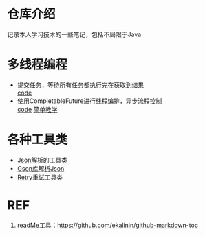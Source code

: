 # 仓库介绍
记录本人学习技术的一些笔记，包括不局限于Java


# 多线程编程
* 提交任务，等待所有任务都执行完在获取到结果
  <br> [code](src/main/java/com/java/study/javastudy/multiThread/ThreadPoolTest.java)
* 使用CompletableFuture进行线程编排，异步流程控制 <br>
   [code](src/main/java/com/java/study/javastudy/multiThread/CompletableFutureTest.java)
   [简单教学](https://www.liaoxuefeng.com/wiki/1252599548343744/1306581182447650)

# 各种工具类
* [Json解析的工具类](src/main/java/com/java/study/javastudy/utils/JsonUtil.java)
* [Gson库解析Json](src/main/java/com/java/study/javastudy/utils/GsonUtil.java)
* [Retry重试工具类](src/main/java/com/java/study/javastudy/utils/RetryUtil.java)

# REF
1. readMe工具：https://github.com/ekalinin/github-markdown-toc


